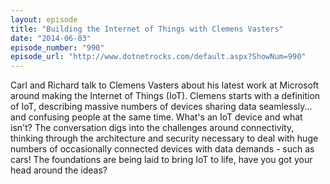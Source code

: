 ```yaml
---
layout: episode
title: "Building the Internet of Things with Clemens Vasters"
date: "2014-06-03"
episode_number: "990"
episode_url: "http://www.dotnetrocks.com/default.aspx?ShowNum=990"
---
```


Carl and Richard talk to Clemens Vasters about his latest work at Microsoft around making the Internet of Things (IoT). Clemens starts with a definition of IoT, describing massive numbers of devices sharing data seamlessly... and confusing people at the same time. What's an IoT device and what isn't? The conversation digs into the challenges around connectivity, thinking through the architecture and security necessary to deal with huge numbers of occasionally connected devices with data demands - such as cars! The foundations are being laid to bring IoT to life, have you got your head around the ideas?
